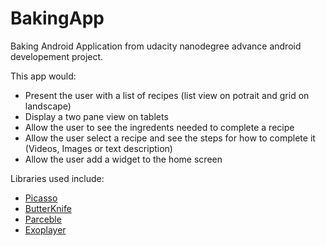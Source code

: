 # BakingApp
Baking Android Application from udacity nanodegree advance android developement project.

This app would:
- Present the user with a list of recipes (list view on potrait and grid on landscape)
- Display a two pane view on tablets
- Allow the user to see the ingredents needed to complete a recipe
- Allow the user select a recipe and see the steps for how to complete it (Videos, Images or text description)
- Allow the user add a widget to the home screen


Libraries used include:
* [Picasso](http://square.github.io/picasso/)
* [ButterKnife](http://jakewharton.github.io/butterknife/)
* [Parceble](https://guides.codepath.com/android/using-parcelable)
* [Exoplayer](https://google.github.io/ExoPlayer/)
